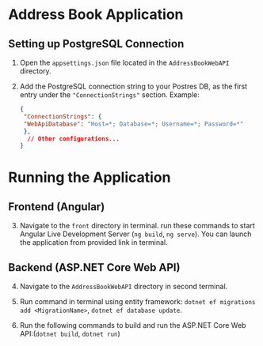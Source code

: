 # Address Book Application

## Setting up PostgreSQL Connection

1. Open the `appsettings.json` file located in the `AddressBookWebAPI` directory.

2. Add the PostgreSQL connection string to your Postres DB, as the first entry under the `"ConnectionStrings"` section. Example:

   ```json
   {
    "ConnectionStrings": {
    "WebApiDatabase": "Host=*; Database=*; Username=*; Password=*" 
    },
     // Other configurations...
   } 

# Running the Application

## Frontend (Angular)

3. Navigate to the `front` directory in terminal. run these commands to start Angular Live Development Server
(`ng build`, `ng serve`). You can launch the application from provided link in terminal.

## Backend (ASP.NET Core Web API)

4. Navigate to the `AddressBookWebAPI` directory in second terminal.

5. Run command in terminal using entity framework: `dotnet ef migrations add <MigrationName>`, `dotnet ef database update`.

6. Run the following commands to build and run the ASP.NET Core Web API:(`dotnet build`, `dotnet run`)
